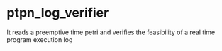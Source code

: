 # ptpn_log_verifier
It reads a preemptive time petri and verifies the feasibility of a real time program execution log
